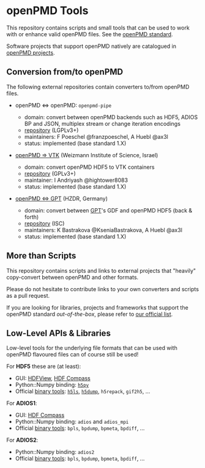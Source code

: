 openPMD Tools
=============

This repository contains scripts and small tools that can be used to work with
or enhance valid openPMD files.
See the [openPMD standard](https://github.com/openPMD/openPMD-standard).

Software projects that support openPMD natively are catalogued in [openPMD projects](https://github.com/openPMD/openPMD-projects).

Conversion from/to openPMD
--------------------------

The following external repositories contain converters to/from openPMD files.

- openPMD <=> openPMD: `openpmd-pipe`
  - domain: convert between openPMD backends such as HDF5, ADIOS BP and JSON, multiplex stream or change iteration encodings
  - [repository](https://github.com/openPMD/openPMD-api) (LGPLv3+)
  - maintainers: F Poeschel @franzpoeschel, A Huebl @ax3l
  - status: implemented (base standard 1.X)

- [openPMD => VTK](https://github.com/hightower8083/opmd2VTK) (Weizmann Institute of Science, Israel)
  - domain: convert openPMD HDF5 to VTK containers
  - [repository](https://github.com/hightower8083/opmd2VTK) (GPLv3+)
  - maintainer: I Andriyash @hightower8083
  - status: implemented (base standard 1.X)

- [openPMD <=> GPT](https://github.com/KseniaBastrakova/openPMD-converter-GDF) (HZDR, Germany)
  - domain: convert between [GPT](http://www.pulsar.nl/gpt/)'s GDF and openPMD HDF5 (back & forth)
  - [repository](https://github.com/KseniaBastrakova/openPMD-converter-GDF) (ISC)
  - maintainers: K Bastrakova @KseniaBastrakova, A Huebl @ax3l
  - status: implemented (base standard 1.X)


More than Scripts
-----------------

This repository contains scripts and links to external projects that "heavily"
copy-convert between openPMD and other formats.

Please do not hesitate to contribute links to your own converters and scripts as a pull request.

If you are looking for libraries, projects and frameworks that support the
openPMD standard *out-of-the-box*, please refer to
[our official list](https://github.com/openPMD/openPMD-projects).


Low-Level APIs & Libraries
--------------------------

Low-level tools for the underlying file formats that can be used with openPMD
flavoured files can of course still be used!

For **HDF5** these are (at least):

- GUI: [HDFView](https://www.hdfgroup.org/products/java/hdfview/),
       [HDF Compass](https://github.com/HDFGroup/hdf-compass)
- Python::Numpy binding: [`h5py`](http://www.h5py.org)
- Official [binary tools](https://www.hdfgroup.org/products/hdf5_tools/):
    [`h5ls`](https://www.hdfgroup.org/HDF5/Tutor/cmdtoolview.html#h5ls),
    [`h5dump`](https://www.hdfgroup.org/HDF5/Tutor/cmdtoolview.html#h5dump),
    `h5repack`, `gif2h5`, ...

For **ADIOS1**:

- GUI: [HDF Compass](https://github.com/HDFGroup/hdf-compass)
- Python::Numpy binding: `adios` and `adios_mpi`
- Official [binary tools](https://github.com/ornladios/ADIOS/tree/master/utils):
    `bpls`, `bpdump`, `bpmeta`, `bpdiff`, ...

For **ADIOS2**:

- Python::Numpy binding: `adios2`
- Official [binary tools](https://adios2.readthedocs.io/en/latest/ecosystem/utilities.html):
    `bpls`, `bpdump`, `bpmeta`, `bpdiff`, ...
